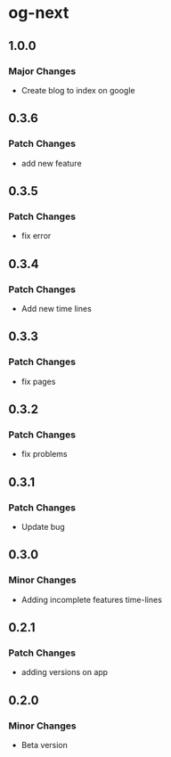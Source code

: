 # og-next

## 1.0.0

### Major Changes

- Create blog to index on google

## 0.3.6

### Patch Changes

- add new feature

## 0.3.5

### Patch Changes

- fix error

## 0.3.4

### Patch Changes

- Add new time lines

## 0.3.3

### Patch Changes

- fix pages

## 0.3.2

### Patch Changes

- fix problems

## 0.3.1

### Patch Changes

- Update bug

## 0.3.0

### Minor Changes

- Adding incomplete features time-lines

## 0.2.1

### Patch Changes

- adding versions on app

## 0.2.0

### Minor Changes

- Beta version
